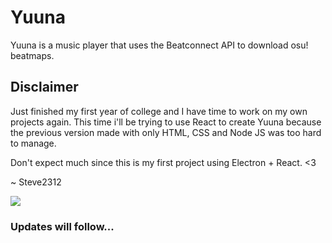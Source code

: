 # Yuuna

Yuuna is a music player that uses the Beatconnect API to download osu! beatmaps.

## Disclaimer

Just finished my first year of college and I have time to work on my own projects again. This time i'll be trying to use React to create Yuuna because the previous version made with only HTML, CSS and Node JS was too hard to manage.

Don't expect much since this is my first project using Electron + React. <3

~ Steve2312

![](https://media1.tenor.com/images/fad54aa3fa4ad31e2883fa510b4fdb86/tenor.gif?itemid=17999999)

### Updates will follow...
